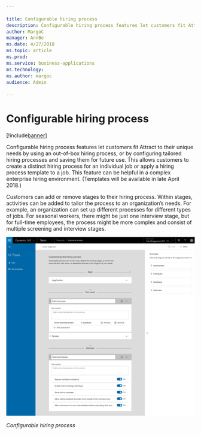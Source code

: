 ```yaml
---

title: Configurable hiring process
description: Configurable hiring process features let customers fit Attract to their unique needs by using an out-of-box hiring process, or by configuring tailored hiring processes and saving them for future use.
author: MargoC
manager: AnnBe
ms.date: 4/27/2018
ms.topic: article
ms.prod: 
ms.service: business-applications
ms.technology: 
ms.author: margoc
audience: Admin

---
```

#  Configurable hiring process




[!include[banner](../../../includes/banner.md)]

Configurable hiring process features let customers fit Attract to their unique
needs by using an out-of-box hiring process, or by configuring tailored hiring
processes and saving them for future use. This allows customers to create a
distinct hiring process for an individual job or apply a hiring process template
to a job. This feature can be helpful in a complex enterprise hiring
environment. (Templates will be available in late April 2018.)

Customers can add or remove stages to their hiring process. Within stages,
activities can be added to tailor the process to an organization’s needs. For
example, an organization can set up different processes for different types of
jobs. For seasonal workers, there might be just one interview stage, but for
full-time employees, the process might be more complex and consist of multiple
screening and interview stages.

![A screenshot of the configurable hiring process](media/configurable-hiring-process-1.tif "A screenshot of the configurable hiring process")
<!-- Talent_Configurable hiring process_A.tif -->


*Configurable hiring process*
